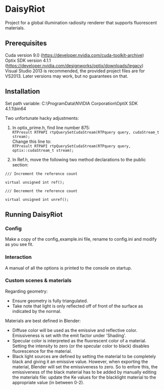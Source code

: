 # DaisyRiot
Project for a global illumination radiosity renderer that supports fluorescent materials.

## Prerequisites
Cuda version 9.0 (https://developer.nvidia.com/cuda-toolkit-archive)   
Optix SDK version 4.1.1 (https://developer.nvidia.com/designworks/optix/downloads/legacy)   
Visual Studio 2013 is recommended, the provided project files are for VS2013. Later versions may work, but no guarantees on that.

## Installation
Set path variable: C:\ProgramData\NVIDIA Corporation\OptiX SDK 4.1.1\bin64

Two unfortunate hacky adjustments:

1) In optix_prime.h, find line number 875:   
`RTPresult RTPAPI rtpQuerySetCudaStream(RTPquery query, cudaStream_t stream);`  
Change this line to:   
`RTPresult RTPAPI rtpQuerySetCudaStream(RTPquery query, optix::cudaStream_t stream);`

2) In Ref.h, move the following two method declarations to the public section: 
```
/// Increment the reference count

virtual unsigned int ref();

/// Decrement the reference count

virtual unsigned int unref();
```

## Running DaisyRiot

### Config
Make a copy of the config_example.ini file, rename to config.ini and modify as you see fit. 

### Interaction
A manual of all the options is printed to the console on startup.

### Custom scenes & materials
Regarding geometry:
* Ensure geometry is fully triangulated.
* Take note that light is only reflected off of front of the surface as indicated by the normal.

Materials are best defined in Blender: 
* Diffuse color will be used as the emissive and reflective color. Emissiveness is set with the emit factor under 'Shading'.
* Specular color is interpreted as the fluorescent color of a material. Setting the intensity to zero (or the specular color to black) disables fluorescence for the material.
* Black light sources are defined by setting the material to be completely black and giving it an emissive value. However, when exporting the material, Blender will set the emissiveness to zero. So to enfore this, the emissiveness of the black material has to be added by manually editing the materials file: update the Ke values for the blacklight material to the appropriate value (in between 0-2).
